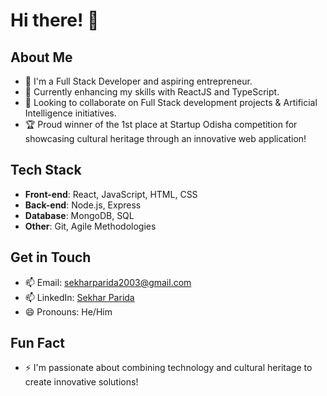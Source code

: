 # Hi there! 👋

## About Me

- 🔭 I'm a Full Stack Developer and aspiring entrepreneur.
- 🌱 Currently enhancing my skills with ReactJS and TypeScript.
- 👯 Looking to collaborate on Full Stack development projects & Artificial Intelligence initiatives.
- 🏆 Proud winner of the 1st place at Startup Odisha competition for showcasing cultural heritage through an innovative web application!

## Tech Stack

- **Front-end**: React, JavaScript, HTML, CSS
- **Back-end**: Node.js, Express
- **Database**: MongoDB, SQL
- **Other**: Git, Agile Methodologies

## Get in Touch

- 📫 Email: sekharparida2003@gmail.com
- 📫 LinkedIn: [Sekhar Parida](https://www.linkedin.com/in/sekhar-parida)
- 😄 Pronouns: He/Him

## Fun Fact

- ⚡ I'm passionate about combining technology and cultural heritage to create innovative solutions!
<!---
Sekhar03/Sekhar03 is a ✨ special ✨ repository because its `README.md` (this file) appears on your GitHub profile.
You can click the Preview link to take a look at your changes.
--->
